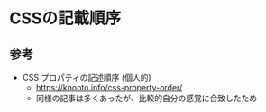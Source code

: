 # CSSの記載順序

## 参考
* CSS プロパティの記述順序 (個人的)
    * https://knooto.info/css-property-order/
    * 同様の記事は多くあったが、比較的自分の感覚に合致したため

